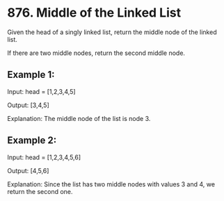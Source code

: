 # 876. Middle of the Linked List

Given the head of a singly linked list, return the middle node of the linked list.

If there are two middle nodes, return the second middle node.

## Example 1:

Input: head = [1,2,3,4,5]

Output: [3,4,5]

Explanation: The middle node of the list is node 3.

## Example 2:

Input: head = [1,2,3,4,5,6]

Output: [4,5,6]

Explanation: Since the list has two middle nodes with values 3 and 4, we return the second one.
